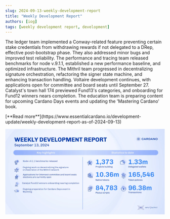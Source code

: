 ```yaml
---
slug: 2024-09-13-weekly-development-report
title: "Weekly Development Report"
authors: [iog]
tags: [weekly development report, development]
---
```


The ledger team implemented a Conway-related feature preventing certain stake credentials from withdrawing rewards if not delegated to a DRep, effective post-bootstrap phase. They also addressed minor bugs and improved test reliability. The performance and tracing team released benchmarks for node v.9.1.1, established a new performance baseline, and optimized infrastructure. The Mithril team progressed in decentralizing signature orchestration, refactoring the signer state machine, and enhancing transaction handling. Voltaire development continues, with applications open for committee and board seats until September 27. Catalyst's town hall 174 previewed Fund13's categories, and onboarding for Fund12 winners nears completion. The education team is preparing content for upcoming Cardano Days events and updating the 'Mastering Cardano' book.

<div style={{ textAlign: 'right' }}>
 [**Read more**](https://www.essentialcardano.io/development-update/weekly-development-report-as-of-2024-09-13) 
</div>

 ![weekly development report](./banner.webp)

